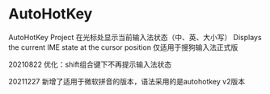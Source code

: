 # AutoHotKey
AutoHotKey Project
在光标处显示当前输入法状态（中、英、大小写）
Displays the current IME state at the cursor position
仅适用于搜狗输入法正式版

20210822
优化：shift组合键下不再提示输入法状态

20211227
新增了适用于微软拼音的版本，语法采用的是autohotkey v2版本


